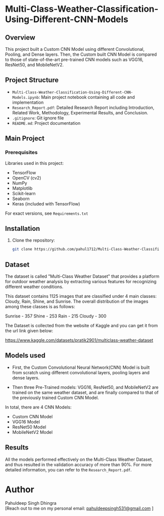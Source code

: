 # Multi-Class-Weather-Classification-Using-Different-CNN-Models


## Overview
This project built a Custom CNN Model using different Convolutional, Pooling, and Dense layers. Then, the Custom built CNN Model is compared to those of state-of-the-art pre-trained CNN models such as VGG16, ResNet50,  and MobileNetV2.

## Project Structure
- `Multi-Class-Weather-Classification-Using-Different-CNN-Models.ipynb`: Main project notebook containing all code and implementation
- `Research_Report.pdf`: Detailed Research Report including Introduction, Related Work, Methodology, Experimental Results, and Conclusion.
- `.gitignore`: Git ignore file
- `README.md`: Project documentation


## Main Project

### Prerequisites
Libraries used in this project:
- TensorFlow
- OpenCV (cv2)
- NumPy
- Matplotlib
- Scikit-learn
- Seaborn
- Keras (included with TensorFlow)

For exact versions, see `Requirements.txt`

## Installation
1. Clone the repository:
   ```bash
   git clone https://github.com/pahul1712/Multi-Class-Weather-Classification-Using-Different-CNN-Models.git


## Dataset
The dataset is called "Multi-Class Weather Dataset" that provides a platform for outdoor weather analysis by extracting various features for recognizing different weather conditions.

This dataset contains 1125 images that are classified under 4 main classes: Cloudy, Rain, Shine, and Sunrise. The overall distribution of the images among these classes is as follows:

Sunrise - 357
Shine   - 253
Rain    - 215
Cloudy  - 300

The Dataset is collected from the website of Kaggle and you can get it from the url link given below:

https://www.kaggle.com/datasets/pratik2901/multiclass-weather-dataset


## Models used

- First, the Custom Convolutional Neural Network(CNN) Model is built from scratch using different convolutional layers, pooling layers and dense layers. 

- Then three Pre-Trained models: VGG16, ResNet50, and MobileNetV2 are trained on the same weather dataset, and are finally compared to that of the previously trained Custom CNN Model.

In total, there are 4 CNN  Models:

- Custom CNN Model
- VGG16 Model
- ResNet50 Model
- MobileNetV2 Model


## Results

All the models performed effectively on the Multi-Class Weather Dataset, and thus resulted in the validation accuracy of more than 90%. For more detailed information, you can refer to the `Research_Report.pdf`.


# Author
Pahuldeep Singh Dhingra  
[Reach out to me on my personal email: pahuldeepsingh531@gmail.com ]